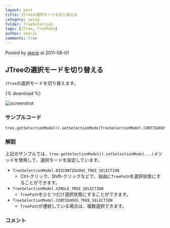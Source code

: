 ```yaml
---
layout: post
title: JTreeの選択モードを切り替える
category: swing
folder: TreeSelection
tags: [JTree, TreePath]
author: aterai
comments: true
---
```


Posted by [aterai](http://terai.xrea.jp/aterai.html) at 2011-08-01

## JTreeの選択モードを切り替える
`JTree`の選択モードを切り替えます。

{% download %}

![screenshot](https://lh6.googleusercontent.com/-bPltus2wD6w/TjZCCGnH40I/AAAAAAAABAE/tgmolSg-2Ys/s800/TreeSelection.png)

### サンプルコード
<pre class="prettyprint"><code>tree.getSelectionModel().setSelectionMode(TreeSelectionModel.CONTIGUOUS_TREE_SELECTION);
</code></pre>

### 解説
上記のサンプルでは、`tree.getSelectionModel().setSelectionMode(...)`メソッドを使用して、選択モードを設定しています。

- `TreeSelectionModel.DISCONTIGUOUS_TREE_SELECTION`
    - Ctrl-クリック、Shift-クリックなどで、自由に`TreePath`を選択状態にすることができます。
- `TreeSelectionModel.SINGLE_TREE_SELECTION`
    - `TreePath`をひとつだけ選択状態にすることができます。
- `TreeSelectionModel.CONTIGUOUS_TREE_SELECTION`
    - `TreePath`が連続している場合は、複数選択できます。

<!-- dummy comment line for breaking list -->

### コメント
